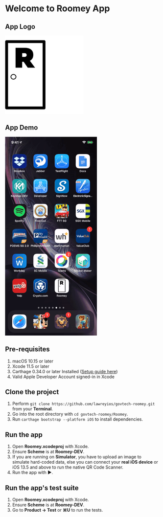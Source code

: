 # Welcome to Roomey App

## App Logo
![roomey-app-icon](images/roomey-app-icon.png)
<br/>

## App Demo
<left>![roomey-app-icon](images/roomey-demo.gif)</left>

## Pre-requisites

1. macOS 10.15 or later
2. Xcode 11.5 or later
3. Carthage 0.34.0 or later Installed ([Setup guide here](https://github.com/Carthage/Carthage))
4. Valid Apple Developer Account signed-in in Xcode

## Clone the project

1. Perform `git clone https://github.com/lawreyios/govtech-roomey.git` from your **Terminal**.
2. Go into the root directory with `cd govtech-roomey/Roomey`.
3. Run `carthage bootstrap --platform iOS` to install dependencies.

## Run the app

1. Open **Roomey.xcodeproj** with Xcode.
2. Ensure **Scheme** is at **Roomey-DEV**.
3. If you are running on **Simulator**, you have to upload an image to simulate hard-coded data, else you can connect your **real iOS device** or iOS 13.5 and above to run the native QR Code Scanner.
3. Run the app with **►**.

## Run the app's test suite

1. Open **Roomey.xcodeproj** with Xcode.
2. Ensure **Scheme** is at **Roomey-DEV**.
3. Go to **Product -> Test** or **⌘U** to run the tests.
